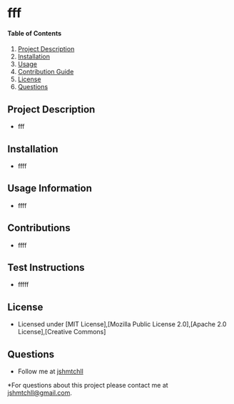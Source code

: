 
# fff 

#### Table of Contents
1. [Project Description](#project-description)
2. [Installation](#installation)
3. [Usage](#usage)
4. [Contribution Guide](#contribution-guide)
5. [License](#license)
6. [Questions](#questions)

## Project Description
* fff

## Installation
* ffff

## Usage Information
* ffff

## Contributions
* ffff

## Test Instructions
* fffff

## License
* Licensed under [MIT License],[Mozilla Public License 2.0],[Apache 2.0 License],[Creative Commons] 

## Questions
* Follow me at [jshmtchll](http://github.com/jshmtchll)

*For questions about this project please contact me at jshmtchll@gmail.com.

